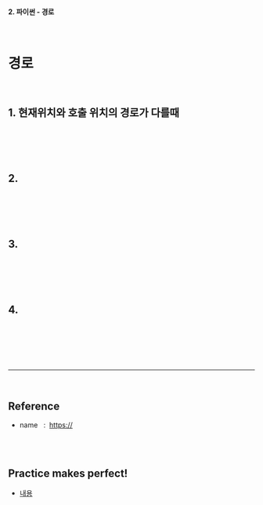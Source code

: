 <br>

#### 2. 파이썬 - 경로 


<br>

# 경로

<br>

## 1. 현재위치와 호출 위치의 경로가 다를때 


<br>

```py

```

<br>




## 2.

<br>

```py

```

<br>



## 3.

<br>

```py

```

<br>



## 4.

<br>

```py

```

<br>





<br>

---

<br>

## Reference <br>

- name &nbsp; : &nbsp;<https://> <br>

<br>
<br>

## Practice makes perfect! <br>

- [내용](주소)